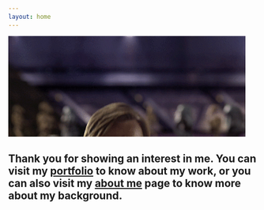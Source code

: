 ```yaml
---
layout: home
---
```


  ![Obi](obi.gif)


## Thank you for showing an interest in me. You can visit my [portfolio](/portfolio/) to know about my work, or you can also visit my [about me](/about-me/) page to know more about my background.